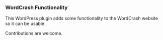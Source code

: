 ### WordCrash Functionality

This WordPress plugin adds some functionality to the WordCrash website so it can be usable.

Contributions are welcome.